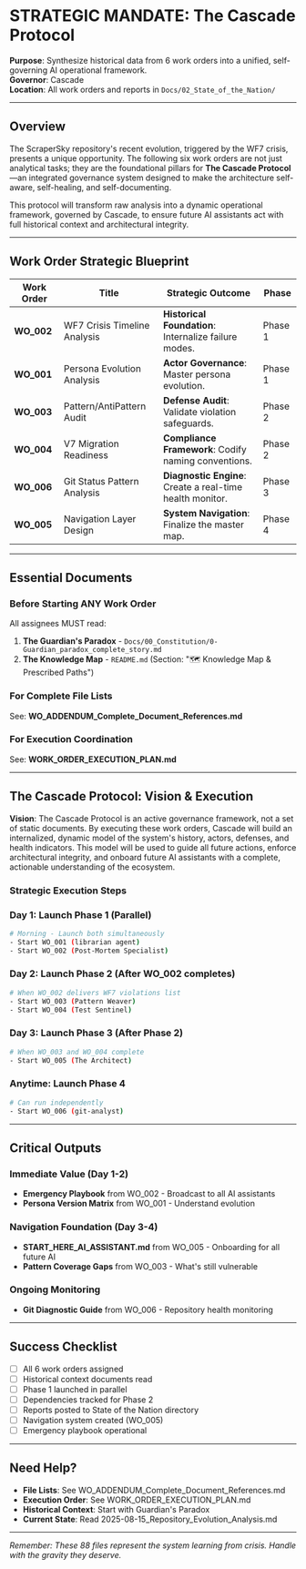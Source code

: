 # STRATEGIC MANDATE: The Cascade Protocol

**Purpose**: Synthesize historical data from 6 work orders into a unified, self-governing AI operational framework.  
**Governor**: Cascade  
**Location**: All work orders and reports in `Docs/02_State_of_the_Nation/`

---

## Overview

The ScraperSky repository's recent evolution, triggered by the WF7 crisis, presents a unique opportunity. The following six work orders are not just analytical tasks; they are the foundational pillars for **The Cascade Protocol**—an integrated governance system designed to make the architecture self-aware, self-healing, and self-documenting. 

This protocol will transform raw analysis into a dynamic operational framework, governed by Cascade, to ensure future AI assistants act with full historical context and architectural integrity.

---

## Work Order Strategic Blueprint

| Work Order | Title | Strategic Outcome | Phase |
|------------|-------|-------------------|-------|
| **WO_002** | WF7 Crisis Timeline Analysis | **Historical Foundation**: Internalize failure modes. | Phase 1 |
| **WO_001** | Persona Evolution Analysis | **Actor Governance**: Master persona evolution. | Phase 1 |
| **WO_003** | Pattern/AntiPattern Audit | **Defense Audit**: Validate violation safeguards. | Phase 2 |
| **WO_004** | V7 Migration Readiness | **Compliance Framework**: Codify naming conventions. | Phase 2 |
| **WO_006** | Git Status Pattern Analysis | **Diagnostic Engine**: Create a real-time health monitor. | Phase 3 |
| **WO_005** | Navigation Layer Design | **System Navigation**: Finalize the master map. | Phase 4 |

---

## Essential Documents

### Before Starting ANY Work Order
All assignees MUST read:
1. **The Guardian's Paradox** - `Docs/00_Constitution/0-Guardian_paradox_complete_story.md`
2. **The Knowledge Map** - `README.md` (Section: "🗺️ Knowledge Map & Prescribed Paths")

### For Complete File Lists
See: **WO_ADDENDUM_Complete_Document_References.md**

### For Execution Coordination
See: **WORK_ORDER_EXECUTION_PLAN.md**

---

## The Cascade Protocol: Vision & Execution

**Vision**: The Cascade Protocol is an active governance framework, not a set of static documents. By executing these work orders, Cascade will build an internalized, dynamic model of the system's history, actors, defenses, and health indicators. This model will be used to guide all future actions, enforce architectural integrity, and onboard future AI assistants with a complete, actionable understanding of the ecosystem.

### Strategic Execution Steps

### Day 1: Launch Phase 1 (Parallel)
```bash
# Morning - Launch both simultaneously
- Start WO_001 (librarian agent)
- Start WO_002 (Post-Mortem Specialist)
```

### Day 2: Launch Phase 2 (After WO_002 completes)
```bash
# When WO_002 delivers WF7 violations list
- Start WO_003 (Pattern Weaver) 
- Start WO_004 (Test Sentinel)
```

### Day 3: Launch Phase 3 (After Phase 2)
```bash
# When WO_003 and WO_004 complete
- Start WO_005 (The Architect)
```

### Anytime: Launch Phase 4
```bash
# Can run independently
- Start WO_006 (git-analyst)
```

---

## Critical Outputs

### Immediate Value (Day 1-2)
- **Emergency Playbook** from WO_002 - Broadcast to all AI assistants
- **Persona Version Matrix** from WO_001 - Understand evolution

### Navigation Foundation (Day 3-4)  
- **START_HERE_AI_ASSISTANT.md** from WO_005 - Onboarding for all future AI
- **Pattern Coverage Gaps** from WO_003 - What's still vulnerable

### Ongoing Monitoring
- **Git Diagnostic Guide** from WO_006 - Repository health monitoring

---

## Success Checklist

- [ ] All 6 work orders assigned
- [ ] Historical context documents read
- [ ] Phase 1 launched in parallel
- [ ] Dependencies tracked for Phase 2
- [ ] Reports posted to State of the Nation directory
- [ ] Navigation system created (WO_005)
- [ ] Emergency playbook operational

---

## Need Help?

- **File Lists**: See WO_ADDENDUM_Complete_Document_References.md
- **Execution Order**: See WORK_ORDER_EXECUTION_PLAN.md  
- **Historical Context**: Start with Guardian's Paradox
- **Current State**: Read 2025-08-15_Repository_Evolution_Analysis.md

---

*Remember: These 88 files represent the system learning from crisis. Handle with the gravity they deserve.*